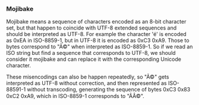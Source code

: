 ### Mojibake

Mojibake means a sequence of characters encoded as an 8-bit character set,
but that happen to coincide with UTF-8 extended sequences and should be interpreted as UTF-8. For example the character 'é' is encoded as 0xEA in ISO-8859-1, but in UTF-8 it is encoded as 0xC3 0xA9. Those to bytes correspond to "Ã©" when interpreted as ISO-8859-1. So if we read an ISO string but find a sequence that corresponds to UTF-8, we should consider it mojibake and can replace it with the corresponding Unicode character.

These misencodings can also be happen repeatedly, so "Ã©" gets interpreted as UTF-8 without correction, and then represented as ISO-88591-1 without transcoding, generating the sequence of bytes 0xC3 0x83 0xC2 0xA9, which in ISO-8859-1 corresponds to "ÃÂ©".

